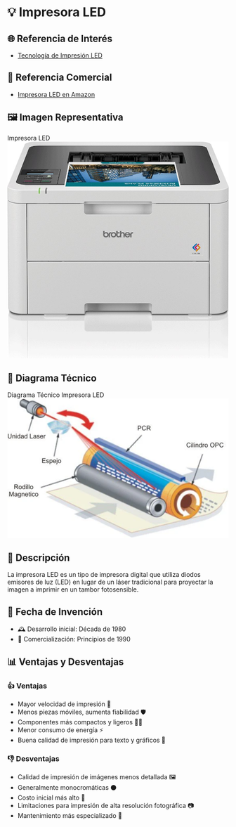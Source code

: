 # 💡 Impresora LED

## 🌐 Referencia de Interés
- [Tecnología de Impresión LED](https://www.xerox.es/oficina/latest/W74WP-01.PDF)

## 🛒 Referencia Comercial
- [Impresora LED  en Amazon](https://www.amazon.es/Brother-MFCL2800DW-Impresora-multifunci%C3%B3n-autom%C3%A1tica/dp/B0CK2PVJSR/ref=sr_1_8?adgrpid=59913256687&dib=eyJ2IjoiMSJ9.qZb27d7ICzwRYr8Cx_c0VwG8O7hMT6SNq-uHPiYcXe9WKGYYPm1jjkCEfC4WwDkrqVMHmU4etnOQo6L1I51j6uGol8CPnCeH5qxl0iMVN0ZTwuKDXkHPXvmXs24bmtg_RV5uKEbLW36P59NH8VqTv5QlTvx292WBHkmiADEvHN2_GjaggEvhDLtdVQuSRM9VKBN5D0gQHNdXGjg-OKspq87NuILVal1qCoLt_6zfnD8RoVZq2hqvSDty9KB44W-q0yWPg6NpzF24nydYxrPIRaTggAZ4DuX-JxCSMipEogY.-IjJzQGx7TGyz1IwFzXCnjwxBmLKXpq9sNvZnrqj5js&dib_tag=se&hvadid=601315053271&hvdev=c&hvlocphy=9219525&hvnetw=g&hvqmt=b&hvrand=15111122160265364370&hvtargid=kwd-296894513925&hydadcr=29770_2381694&keywords=impresora+l%C3%A1ser&nsdOptOutParam=true&qid=1733941014&sr=8-8)

## 🖼️ Imagen Representativa
Impresora LED![alt text](image-1.png)

## 📐 Diagrama Técnico
Diagrama Técnico Impresora LED![alt text](image.png)

## 📝 Descripción
La impresora LED es un tipo de impresora digital que utiliza diodos emisores de luz (LED) en lugar de un láser tradicional para proyectar la imagen a imprimir en un tambor fotosensible.

## 📅 Fecha de Invención
- 🕰️ Desarrollo inicial: Década de 1980
- 🚀 Comercialización: Principios de 1990

## 📊 Ventajas y Desventajas

### 👍 Ventajas
- Mayor velocidad de impresión 🚄
- Menos piezas móviles, aumenta fiabilidad 🛡️
- Componentes más compactos y ligeros 🏋️‍♀️
- Menor consumo de energía ⚡
- Buena calidad de impresión para texto y gráficos 📄

### 👎 Desventajas
- Calidad de impresión de imágenes menos detallada 🖼️
- Generalmente monocromáticas ⚫
- Costo inicial más alto 💸
- Limitaciones para impresión de alta resolución fotográfica 📷
- Mantenimiento más especializado 🔧